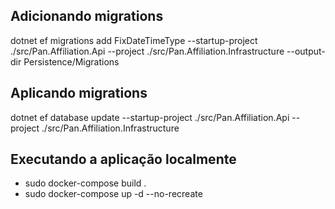 ## Adicionando migrations
dotnet ef migrations add FixDateTimeType --startup-project ./src/Pan.Affiliation.Api --project ./src/Pan.Affiliation.Infrastructure --output-dir Persistence/Migrations
## Aplicando migrations
dotnet ef database update --startup-project ./src/Pan.Affiliation.Api --project ./src/Pan.Affiliation.Infrastructure
## Executando a aplicação localmente
- sudo docker-compose build .
- sudo docker-compose up -d --no-recreate
